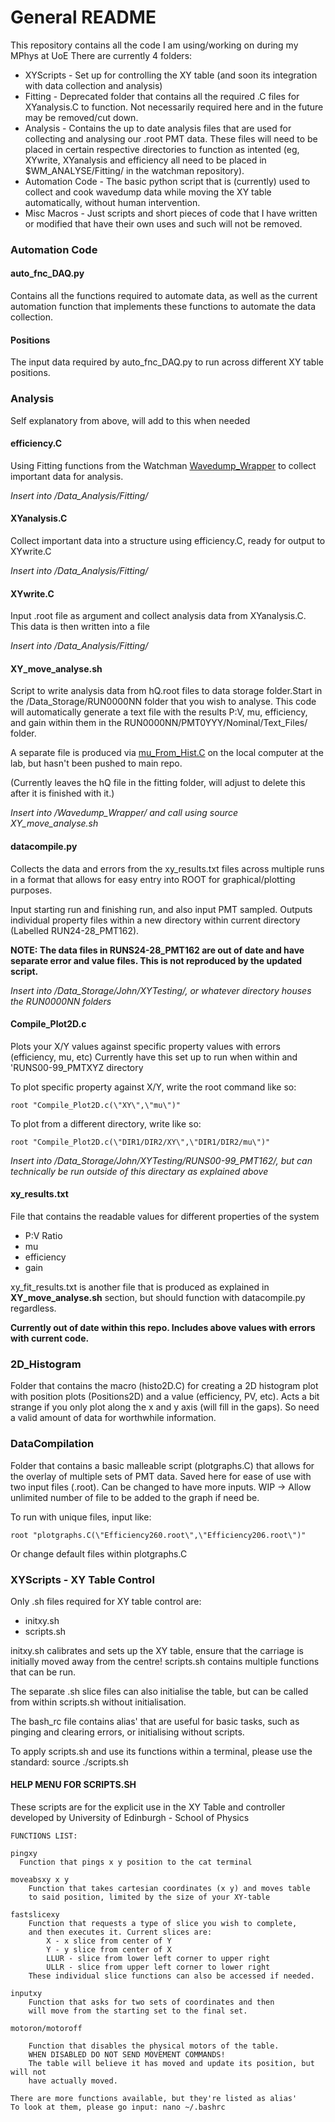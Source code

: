 # General README

This repository contains all the code I am using/working on during my MPhys at UoE
There are currently 4 folders:

* XYScripts - Set up for controlling the XY table (and soon its integration with data collection and analysis)
* Fitting - Deprecated folder that contains all the required .C files for XYanalysis.C to function. Not necessarily required here and in the future may be removed/cut down.
* Analysis - Contains the up to date analysis files that are used for collecting and analysing our .root PMT data. These files will need to be placed in certain respective directories to function as intented (eg, XYwrite, XYanalysis and efficiency all need to be placed in $WM_ANALYSE/Fitting/ in the watchman repository).
* Automation Code - The basic python script that is (currently) used to collect and cook wavedump data while moving the XY table automatically, without human intervention.
* Misc Macros - Just scripts and short pieces of code that I have written or modified that have their own uses and such will not be removed.

### Automation Code

#### auto_fnc_DAQ.py

Contains all the functions required to automate data, as well as the current automation function that implements these functions to automate the data collection.

#### Positions

The input data required by auto_fnc_DAQ.py to run across different XY table positions.

### Analysis
Self explanatory from above, will add to this when needed

#### efficiency.C

Using Fitting functions from the Watchman [Wavedump_Wrapper](https://github.com/Watchman-PMT/Wavedump_Wrapper/tree/master/Data_Analysis/Fitting) to collect important data for analysis.

*Insert into /Data_Analysis/Fitting/*

#### XYanalysis.C

Collect important data into a structure using efficiency.C, ready for output to XYwrite.C

*Insert into /Data_Analysis/Fitting/*

#### XYwrite.C

Input .root file as argument and collect analysis data from XYanalysis.C. This data is then written into a file

*Insert into /Data_Analysis/Fitting/*

#### XY_move_analyse.sh

Script to write analysis data from hQ.root files to data storage folder.Start in the /Data_Storage/RUN0000NN folder that you wish to analyse. This code will automatically generate a text file with the results P:V, mu, efficiency, and gain within them in the RUN0000NN/PMT0YYY/Nominal/Text_Files/ folder.

A separate file is produced via [mu_From_Hist.C](https://github.com/Watchman-PMT/Wavedump_Wrapper/blob/master/Data_Analysis/Fitting/mu_From_Hist.C#L109) on the local computer at the lab, but hasn't been pushed to main repo.

(Currently leaves the hQ file in the fitting folder, will adjust to delete this after it is finished with it.)

*Insert into /Wavedump_Wrapper/ and call using source XY_move_analyse.sh*

#### datacompile.py

Collects the data and errors from the xy_results.txt files across multiple runs in a format that allows for easy entry into ROOT for graphical/plotting purposes.

Input starting run and finishing run, and also input PMT sampled. Outputs individual property files within a new directory within current directory (Labelled RUN24-28_PMT162).

**NOTE: The data files in RUNS24-28_PMT162 are out of date and have separate error and value files. This is not reproduced by the updated script.**

*Insert into /Data_Storage/John/XYTesting/, or whatever directory houses the RUN0000NN folders*

#### Compile_Plot2D.c

Plots your X/Y values against specific property values with errors (efficiency, mu, etc)
Currently have this set up to run when within and 'RUNS00-99_PMTXYZ directory

To plot specific property against X/Y, write the root command like so:
	
	root "Compile_Plot2D.c(\"XY\",\"mu\")"

  
To plot from a different directory, write like so:

	root "Compile_Plot2D.c(\"DIR1/DIR2/XY\",\"DIR1/DIR2/mu\")"

*Insert into /Data_Storage/John/XYTesting/RUNS00-99_PMT162/, but can technically be run outside of this directary as explained above*

#### xy_results.txt
File that contains the readable values for different properties of the system
- P:V Ratio
- mu
- efficiency
- gain

xy_fit_results.txt is another file that is produced as explained in **XY_move_analyse.sh** section, but should function with datacompile.py regardless.

**Currently out of date within this repo. Includes above values with errors with current code.**

### 2D_Histogram
Folder that contains the macro (histo2D.C) for creating a 2D histogram plot with position plots (Positions2D) and a value (efficiency, PV, etc). Acts a bit strange if you only plot along the x and y axis (will fill in the gaps). So need a valid amount of data for worthwhile information.

### DataCompilation
Folder that contains a basic malleable script (plotgraphs.C) that allows for the overlay of multiple sets of PMT data.
Saved here for ease of use with two input files (.root). Can be changed to have more inputs.
WIP -> Allow unlimited number of file to be added to the graph if need be.

To run with unique files, input like:

	root "plotgraphs.C(\"Efficiency260.root\",\"Efficiency206.root\")"
Or change default files within plotgraphs.C

### XYScripts - XY Table Control
Only .sh files required for XY table control are:

  - initxy.sh
  - scripts.sh

initxy.sh calibrates and sets up the XY table, ensure that the carriage is initially moved away from the centre!
scripts.sh contains multiple functions that can be run.

The separate .sh slice files can also initialise the table, but can be called from within scripts.sh without initialisation.

The bash_rc file contains alias' that are useful for basic tasks, such as pinging and clearing errors, or initialising without scripts.

To apply scripts.sh and use its functions within a terminal, please use the standard: source ./scripts.sh


#### HELP MENU FOR SCRIPTS.SH 

These scripts are for the explicit use in the XY Table and controller developed by University of Edinburgh - School of Physics
```
FUNCTIONS LIST:

pingxy
  Function that pings x y position to the cat terminal

moveabsxy x y
	Function that takes cartesian coordinates (x y) and moves table
	to said position, limited by the size of your XY-table

fastslicexy
	Function that requests a type of slice you wish to complete,
	and then executes it. Current slices are:
		X - x slice from center of Y
		Y - y slice from center of X
		LLUR - slice from lower left corner to upper right
		ULLR - slice from upper left corner to lower right
	These individual slice functions can also be accessed if needed.

inputxy
	Function that asks for two sets of coordinates and then
	will move from the starting set to the final set.

motoron/motoroff

	Function that disables the physical motors of the table.
	WHEN DISABLED DO NOT SEND MOVEMENT COMMANDS!
	The table will believe it has moved and update its position, but will not
	have actually moved.
	
There are more functions available, but they're listed as alias'
To look at them, please go input: nano ~/.bashrc 

```

